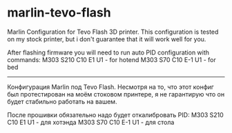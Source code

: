 # marlin-tevo-flash

Marlin Configuration for Tevo Flash 3D printer. This configuration is tested on my stock printer, but i don't guarantee that it will work well for you.

After flashing firmware you will need to run auto PID configuration with commands:
M303 S210 C10 E1 U1 - for hotend
M303 S70 C10 E-1 U1 - for bed

--------------

Конфигурация Marlin под Tevo Flash. Несмотря на то, что этот конфиг был протестирован на моём стоковом принтере, я не гарантирую что он будет стабильно работать на вашем.

После прошивки обязательно надо будет откалибровать PID: 
M303 S210 C10 E1 U1 - для хотэнда 
M303 S70 C10 E-1 U1 - для стола
